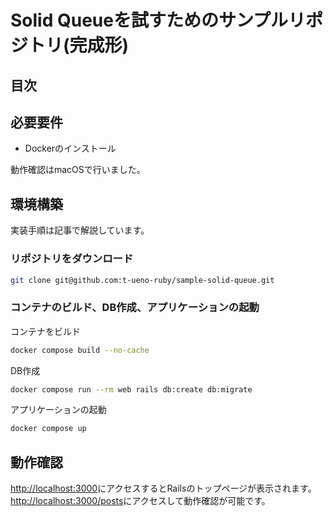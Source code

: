 # Solid Queueを試すためのサンプルリポジトリ(完成形)


## 目次


## 必要要件

- Dockerのインストール

動作確認はmacOSで行いました。


## 環境構築

実装手順は記事で解説しています。


### リポジトリをダウンロード

~~~bash
git clone git@github.com:t-ueno-ruby/sample-solid-queue.git
~~~


### コンテナのビルド、DB作成、アプリケーションの起動

コンテナをビルド

~~~bash
docker compose build --no-cache
~~~

DB作成

~~~bash
docker compose run --rm web rails db:create db:migrate
~~~

アプリケーションの起動

~~~bash
docker compose up
~~~


## 動作確認

<http://localhost:3000>にアクセスするとRailsのトップページが表示されます。
<http://localhost:3000/posts>にアクセスして動作確認が可能です。
